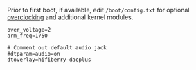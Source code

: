 Prior to first boot, if available, edit `/boot/config.txt` for optional [overclocking](https://magpi.raspberrypi.org/articles/how-to-overclock-raspberry-pi-4) and additional kernel modules.

```
over_voltage=2
arm_freq=1750

# Comment out default audio jack
#dtparam=audio=on
dtoverlay=hifiberry-dacplus
```
